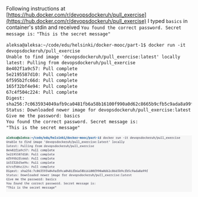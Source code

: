 Following instructions at [https://hub.docker.com/r/devopsdockeruh/pull_exercise](https://hub.docker.com/r/devopsdockeruh/pull_exercise) I typed `basics` in container's stdin and received `You found the correct password. Secret message is:`
`"This is the secret message"`


```
aleksa@aleksa:~/code/edu/helsinki/docker-mooc/part-1$ docker run -it devopsdockeruh/pull_exercise
Unable to find image 'devopsdockeruh/pull_exercise:latest' locally
latest: Pulling from devopsdockeruh/pull_exercise
8e402f1a9c57: Pull complete 
5e2195587d10: Pull complete 
6f595b2fc66d: Pull complete 
165f32bf4e94: Pull complete 
67c4f504c224: Pull complete 
Digest: sha256:7c0635934049afb9ca0481fb6a58b16100f990a0d62c8665b9cfb5c9ada8a99f
Status: Downloaded newer image for devopsdockeruh/pull_exercise:latest
Give me the password: basics
You found the correct password. Secret message is:
"This is the secret message"
```

![ex1.6](ex-1.6.png)